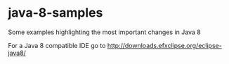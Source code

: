 java-8-samples
==============

Some examples highlighting the most important changes in Java 8

For a Java 8 compatible IDE go to http://downloads.efxclipse.org/eclipse-java8/
